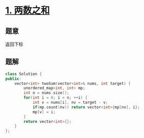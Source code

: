 #  [1. 两数之和](https://leetcode-cn.com/problems/two-sum/)

## 题意

返回下标

## 题解



```c++
class Solution {
public:
    vector<int> twoSum(vector<int>& nums, int target) {
        unordered_map<int, int> mp;
        int n = nums.size();
        for(int i = 0; i < n; ++i) {
            int v = nums[i], nv = target - v;
            if(mp.count(nv)) return vector<int>{mp[nv], i};
            mp[v] = i;
        }
        return vector<int>{};
    }
};
```



```python3

```


